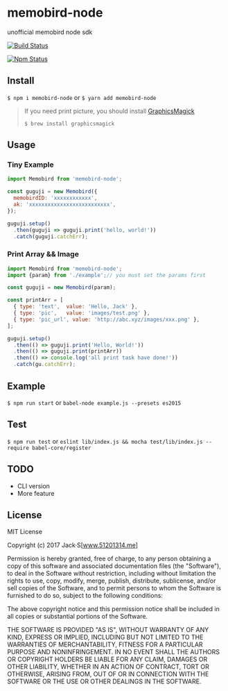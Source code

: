 # memobird-node
 unofficial memobird node sdk

[![Build Status](http://img.shields.io/travis/jingxinxin/memobird-node.svg)](https://travis-ci.org/jingxinxin/memobird-node)

[![Npm Status](https://img.shields.io/npm/v/memobird-node.svg)](https://www.npmjs.com/package/memobird-node)


## Install
`$ npm i memobird-node`  or `$ yarn add memobird-node`

> If you need print picture, you should install [GraphicsMagick](http://www.graphicsmagick.org/)
>
> `$ brew install graphicsmagick`

## Usage

### Tiny Example
```javascript
import Memobird from 'memobird-node';

const guguji = new Memobird({
  memobirdID: 'xxxxxxxxxxxx',
  ak: 'xxxxxxxxxxxxxxxxxxxxxxxxxx',
});

guguji.setup()
  .then(guguji => guguji.print('hello, world!'))
  .catch(guguji.catchErr);
```

### Print Array && Image

```javascript
import Memobird from 'memobird-node';
import {param} from './example';// you must set the params first

const guguji = new Memobird(param);

const printArr = [
  { type: 'text',  value: 'Hello, Jack' },
  { type: 'pic',   value: 'images/test.png' },
  { type: 'pic_url', value: 'http://abc.xyz/images/xxx.png' },
];

guguji.setup()
  .then(() => guguji.print('Hello, World!'))
  .then(() => guguji.print(printArr))
  .then(() => console.log('all print task have done!'))
  .catch(gu.catchErr);
```

## Example
`$ npm run start` or `babel-node example.js --presets es2015`

## Test
`$ npm run test`  or `eslint lib/index.js && mocha test/lib/index.js --require babel-core/register`

## TODO
* CLI version
* More feature

## License

MIT License

Copyright (c) 2017 Jack·S[www.51201314.me]

Permission is hereby granted, free of charge, to any person obtaining a copy
of this software and associated documentation files (the "Software"), to deal
in the Software without restriction, including without limitation the rights
to use, copy, modify, merge, publish, distribute, sublicense, and/or sell
copies of the Software, and to permit persons to whom the Software is
furnished to do so, subject to the following conditions:

The above copyright notice and this permission notice shall be included in all
copies or substantial portions of the Software.

THE SOFTWARE IS PROVIDED "AS IS", WITHOUT WARRANTY OF ANY KIND, EXPRESS OR
IMPLIED, INCLUDING BUT NOT LIMITED TO THE WARRANTIES OF MERCHANTABILITY,
FITNESS FOR A PARTICULAR PURPOSE AND NONINFRINGEMENT. IN NO EVENT SHALL THE
AUTHORS OR COPYRIGHT HOLDERS BE LIABLE FOR ANY CLAIM, DAMAGES OR OTHER
LIABILITY, WHETHER IN AN ACTION OF CONTRACT, TORT OR OTHERWISE, ARISING FROM,
OUT OF OR IN CONNECTION WITH THE SOFTWARE OR THE USE OR OTHER DEALINGS IN THE
SOFTWARE.
